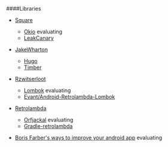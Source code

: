 ####Libraries

- [Square](https://github.com/square)
	- [Okio](https://github.com/square/okio) evaluating
	- [LeakCanary](https://github.com/square/leakcanary)

- [JakeWharton](https://github.com/JakeWharton)
	- [Hugo](https://github.com/JakeWharton/hugo)
	- [Timber](https://github.com/JakeWharton/timber)

- [Rzwitserloot](https://github.com/rzwitserloot)
	- [Lombok](https://github.com/rzwitserloot/lombok) evaluating
	- [Evant/Android-Retrolambda-Lombok](https://github.com/evant/android-retrolambda-lombok)

- [Retrolambda]()
	- [Orfjackal](https://github.com/orfjackal/retrolambda) evaluating
	- [Gradle-retrolambda](https://github.com/evant/gradle-retrolambda)


- [Boris Farber's ways to improve your android app](http://www.api-solutions.com/2015/07/10-ways-to-improve-your-android-app.html) evaluating

